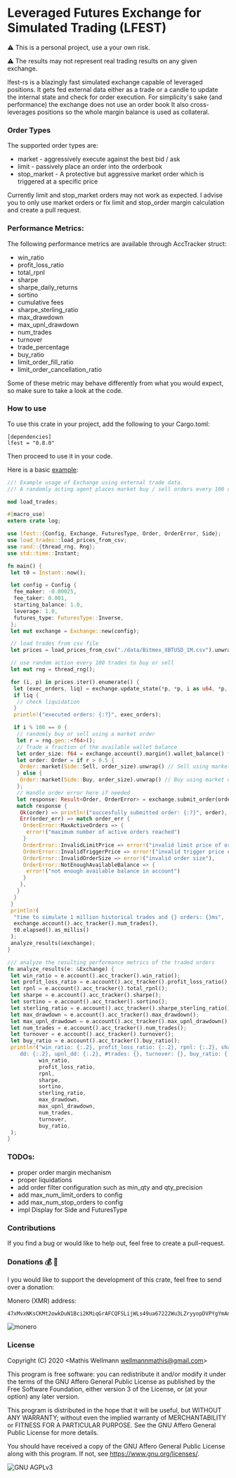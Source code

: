 # Leveraged Futures Exchange for Simulated Trading (LFEST)
:warning: This is a personal project, use a your own risk. 

:warning: The results may not represent real trading results on any given exchange. 

lfest-rs is a blazingly fast simulated exchange capable of leveraged positions.
 It gets fed external data either as a trade or a candle to update the internal state
  and check for order execution. For simplicity's sake (and performance) the exchange does not use an order book
 It also cross-leverages positions so the whole margin balance is used as collateral.
 
### Order Types
The supported order types are:
- market        - aggressively execute against the best bid / ask
- limit         - passively place an order into the orderbook
- stop_market   - A protective but aggressive market order which is triggered at a specific price 

Currently limit and stop_market orders may not work as expected. 
I advise you to only use market orders or fix limit and stop_order margin calculation and create a pull request.

### Performance Metrics:
The following performance metrics are available through AccTracker struct:
- win_ratio
- profit_loss_ratio
- total_rpnl
- sharpe
- sharpe_daily_returns
- sortino
- cumulative fees
- sharpe_sterling_ratio
- max_drawdown
- max_upnl_drawdown
- num_trades
- turnover
- trade_percentage
- buy_ratio
- limit_order_fill_ratio
- limit_order_cancellation_ratio

Some of these metric may behave differently from what you would expect, so make sure to take a look at the code.

### How to use
To use this crate in your project, add the following to your Cargo.toml:
```
[dependencies]
lfest = "0.8.0"
```

Then proceed to use it in your code.

Here is a basic [example](examples/basic.rs):
```rust
//! Example usage of Exchange using external trade data.
//! A randomly acting agent places market buy / sell orders every 100 candles

mod load_trades;

#[macro_use]
extern crate log;

use lfest::{Config, Exchange, FuturesType, Order, OrderError, Side};
use load_trades::load_prices_from_csv;
use rand::{thread_rng, Rng};
use std::time::Instant;

fn main() {
 let t0 = Instant::now();

 let config = Config {
  fee_maker: -0.00025,
  fee_taker: 0.001,
  starting_balance: 1.0,
  leverage: 1.0,
  futures_type: FuturesType::Inverse,
 };
 let mut exchange = Exchange::new(config);

 // load trades from csv file
 let prices = load_prices_from_csv("./data/Bitmex_XBTUSD_1M.csv").unwrap();

 // use random action every 100 trades to buy or sell
 let mut rng = thread_rng();

 for (i, p) in prices.iter().enumerate() {
  let (exec_orders, liq) = exchange.update_state(*p, *p, i as u64, *p, *p);
  if liq {
   // check liquidation
  }
  println!("executed orders: {:?}", exec_orders);

  if i % 100 == 0 {
   // randomly buy or sell using a market order
   let r = rng.gen::<f64>();
   // Trade a fraction of the available wallet balance
   let order_size: f64 = exchange.account().margin().wallet_balance() * 0.1;
   let order: Order = if r > 0.5 {
    Order::market(Side::Sell, order_size).unwrap() // Sell using market order
   } else {
    Order::market(Side::Buy, order_size).unwrap() // Buy using market order
   };
   // Handle order error here if needed
   let response: Result<Order, OrderError> = exchange.submit_order(order);
   match response {
    Ok(order) => println!("succesfully submitted order: {:?}", order),
    Err(order_err) => match order_err {
     OrderError::MaxActiveOrders => {
      error!("maximum number of active orders reached")
     }
     OrderError::InvalidLimitPrice => error!("invalid limit price of order"),
     OrderError::InvalidTriggerPrice => error!("invalid trigger price of order"),
     OrderError::InvalidOrderSize => error!("invalid order size"),
     OrderError::NotEnoughAvailableBalance => {
      error!("not enough available balance in account")
     }
    },
   }
  }
 }
 println!(
  "time to simulate 1 million historical trades and {} orders: {}ms",
  exchange.account().acc_tracker().num_trades(),
  t0.elapsed().as_millis()
 );
 analyze_results(&exchange);
}

/// analyze the resulting performance metrics of the traded orders
fn analyze_results(e: &Exchange) {
 let win_ratio = e.account().acc_tracker().win_ratio();
 let profit_loss_ratio = e.account().acc_tracker().profit_loss_ratio();
 let rpnl = e.account().acc_tracker().total_rpnl();
 let sharpe = e.account().acc_tracker().sharpe();
 let sortino = e.account().acc_tracker().sortino();
 let sterling_ratio = e.account().acc_tracker().sharpe_sterling_ratio();
 let max_drawdown = e.account().acc_tracker().max_drawdown();
 let max_upnl_drawdown = e.account().acc_tracker().max_upnl_drawdown();
 let num_trades = e.account().acc_tracker().num_trades();
 let turnover = e.account().acc_tracker().turnover();
 let buy_ratio = e.account().acc_tracker().buy_ratio();
 println!("win_ratio: {:.2}, profit_loss_ratio: {:.2}, rpnl: {:.2}, sharpe: {:.2}, sortino: {:.2}, sr: {:.2}, \
    dd: {:.2}, upnl_dd: {:.2}, #trades: {}, turnover: {}, buy_ratio: {:.2},",
          win_ratio,
          profit_loss_ratio,
          rpnl,
          sharpe,
          sortino,
          sterling_ratio,
          max_drawdown,
          max_upnl_drawdown,
          num_trades,
          turnover,
          buy_ratio,
 );
}
```
 
### TODOs:
- proper order margin mechanism
- proper liquidations
- add order filter configuration such as min_qty and qty_precision
- add max_num_limit_orders to config
- add max_num_stop_orders to config
- impl Display for Side and FuturesType

### Contributions
If you find a bug or would like to help out, feel free to create a pull-request.

### Donations :moneybag: :money_with_wings:
I you would like to support the development of this crate, feel free to send over a donation:

Monero (XMR) address:
```plain
47xMvxNKsCKMt2owkDuN1Bci2KMiqGrAFCQFSLijWLs49ua67222Wu3LZryyopDVPYgYmAnYkSZSz9ZW2buaDwdyKTWGwwb
```

![monero](img/monero_donations_qrcode.png)

### License
Copyright (C) 2020  <Mathis Wellmann wellmannmathis@gmail.com>

This program is free software: you can redistribute it and/or modify
it under the terms of the GNU Affero General Public License as published by
the Free Software Foundation, either version 3 of the License, or
(at your option) any later version.

This program is distributed in the hope that it will be useful,
but WITHOUT ANY WARRANTY; without even the implied warranty of
MERCHANTABILITY or FITNESS FOR A PARTICULAR PURPOSE.  See the
GNU Affero General Public License for more details.

You should have received a copy of the GNU Affero General Public License
along with this program.  If not, see <https://www.gnu.org/licenses/>.

![GNU AGPLv3](img/agplv3.png)
